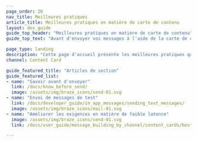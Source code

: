 ```yaml
---
page_order: 20
nav_title: Meilleures pratiques
article_title: Meilleures pratiques en matière de carte de contenu
layout: dev_guide
guide_top_header: "Meilleures pratiques en matière de carte de contenu"
guide_top_text: "Avant d'envoyer vos messages à l'aide de la carte de contenu, consultez les articles suivants pour connaître les éléments à vérifier."

page_type: landing
description: "Cette page d'accueil présente les meilleures pratiques qui mettent en évidence les éléments que vous devez connaître et vérifier avant l'envoi de la carte."
channel: Content Card

guide_featured_title: "Articles de section"
guide_featured_list:
- name: "Savoir avant d'envoyer"
  link: /docs/know_before_send/
  image: /assets/img/braze_icons/send-01.svg
- name: "Envoi de messages de test"
  link: /docs/developer_guide/in_app_messages/sending_test_messages/
  image: /assets/img/braze_icons/mail-01.svg
- name: "Améliorer les exigences en matière de faible latence"
  image: /assets/img/braze_icons/send-01.svg
  link: /docs/user_guide/message_building_by_channel/content_cards/best_practices/improving_low_latency_requirements

---
```


<br><br>
